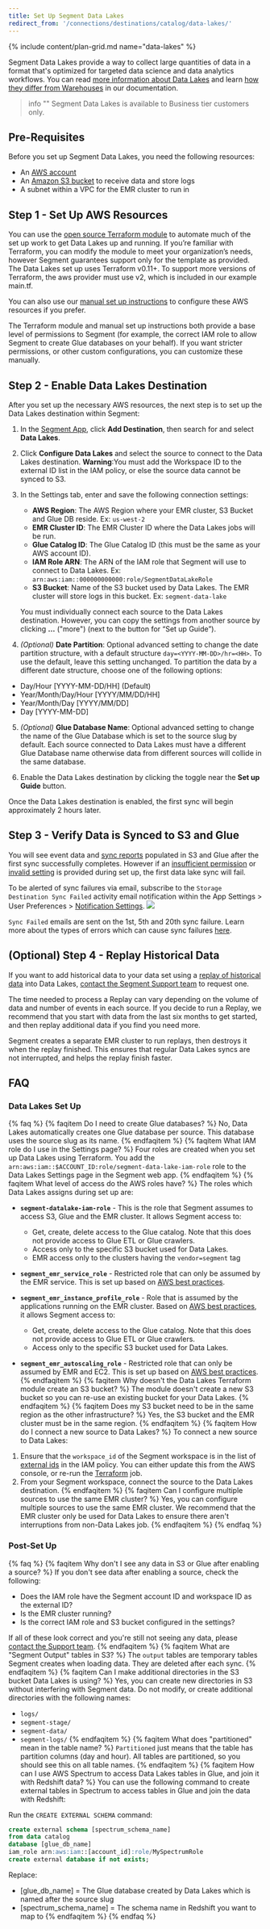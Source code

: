 ```yaml
---
title: Set Up Segment Data Lakes
redirect_from: '/connections/destinations/catalog/data-lakes/'
---
```

{% include content/plan-grid.md name="data-lakes" %}


Segment Data Lakes provide a way to collect large quantities of data in a format that's optimized for targeted data science and data analytics workflows. You can read [more information about Data Lakes](/docs/connections/storage/data-lakes/) and learn [how they differ from Warehouses](/docs/connections/storage/data-lakes/comparison/) in our documentation.

> info ""
> Segment Data Lakes is available to Business tier customers only.

## Pre-Requisites

Before you set up Segment Data Lakes, you need the following resources:

- An [AWS account](https://aws.amazon.com/account/)
- An [Amazon S3 bucket](https://github.com/terraform-aws-modules/terraform-aws-s3-bucket) to receive data and store logs
- A subnet within a VPC for the EMR cluster to run in

## Step 1 - Set Up AWS Resources

You can use the [open source Terraform module](https://github.com/segmentio/terraform-aws-data-lake) to automate much of the set up work to get Data Lakes up and running. If you’re familiar with Terraform, you can modify the module to meet your organization’s needs, however Segment guarantees support only for the template as provided. The Data Lakes set up uses Terraform v0.11+. To support more versions of Terraform, the aws provider must use v2, which is included in our example main.tf.

You can also use our [manual set up instructions](/docs/connections/storage/data-lakes/data-lakes-manual-setup) to configure these AWS resources if you prefer.

The Terraform module and manual set up instructions both provide a base level of permissions to Segment (for example, the correct IAM role to allow Segment to create Glue databases on your behalf). If you want stricter permissions, or other custom configurations, you can customize these manually.

## Step 2 - Enable Data Lakes Destination

After you set up the necessary AWS resources, the next step is to set up the Data Lakes destination within Segment:

1. In the [Segment App](https://app.segment.com/goto-my-workspace/overview), click **Add Destination**, then search for and select **Data Lakes**.

2. Click **Configure Data Lakes** and select the source to connect to the Data Lakes destination.
  **Warning**:You must add the Workspace ID to the external ID list in the IAM policy, or else the source data cannot be synced to S3.

3. In the Settings tab, enter and save the following connection settings:
   - **AWS Region**: The AWS Region where your EMR cluster, S3 Bucket and Glue DB reside. Ex: `us-west-2`
   - **EMR Cluster ID**: The EMR Cluster ID where the Data Lakes jobs will be run.
   - **Glue Catalog ID**: The Glue Catalog ID (this must be the same as your AWS account ID).
   - **IAM Role ARN**: The ARN of the IAM role that Segment will use to connect to Data Lakes. Ex: `arn:aws:iam::000000000000:role/SegmentDataLakeRole`
   - **S3 Bucket**: Name of the S3 bucket used by Data Lakes. The EMR cluster will store logs in this bucket. Ex: `segment-data-lake`

   You must individually connect each source to the Data Lakes destination. However, you can copy the settings from another source by clicking **…** ("more") (next to the button for “Set up Guide”).

4. _(Optional)_ **Date Partition**: Optional advanced setting to change the date partition structure, with a default structure `day=<YYYY-MM-DD>/hr=<HH>`. To use the default, leave this setting unchanged. To partition the data by a different date structure, choose one of the following options:
  - Day/Hour [YYYY-MM-DD/HH] (Default)
  - Year/Month/Day/Hour [YYYY/MM/DD/HH]
  - Year/Month/Day [YYYY/MM/DD]
  - Day [YYYY-MM-DD]

5. _(Optional)_ **Glue Database Name**: Optional advanced setting to change the name of the Glue Database which is set to the source slug by default. Each source connected to Data Lakes must have a different Glue Database name otherwise data from different sources will collide in the same database.

6. Enable the Data Lakes destination by clicking the toggle near the **Set up Guide** button.

Once the Data Lakes destination is enabled, the first sync will begin approximately 2 hours later.


## Step 3 - Verify Data is Synced to S3 and Glue

You will see event data and [sync reports](/docs/connections/storage/data-lakes/sync-reports) populated in S3 and Glue after the first sync successfully completes. However if an [insufficient permission](/docs/connections/storage/data-lakes/sync-reports/#insufficient-permissions) or [invalid setting](/docs/connections/storage/data-lakes/sync-reports/#invalid-settings) is provided during set up, the first data lake sync will fail.

To be alerted of sync failures via email, subscribe to the `Storage Destination Sync Failed` activity email notification within the App Settings > User Preferences > [Notification Settings](https://app.segment.com/goto-my-workspace/settings/notifications).
![](images/dl_activity_notifications2.png)

`Sync Failed` emails are sent on the 1st, 5th and 20th sync failure. Learn more about the types of errors which can cause sync failures [here](/docs/connections/storage/data-lakes/sync-reports/#sync-errors).


## (Optional) Step 4 - Replay Historical Data

If you want to add historical data to your data set using a [replay of historical data](/docs/guides/what-is-replay/) into Data Lakes, [contact the Segment Support team](https://segment.com/help/contact/) to request one.

The time needed to process a Replay can vary depending on the volume of data and number of events in each source. If you decide to run a Replay, we recommend that you start with data from the last six months to get started, and then replay additional data if you find you need more.

Segment creates a separate EMR cluster to run replays, then destroys it when the replay finished. This ensures that regular Data Lakes syncs are not interrupted, and helps the replay finish faster.

## FAQ

### Data Lakes Set Up

{% faq %}
{% faqitem Do I need to create Glue databases? %}
No, Data Lakes automatically creates one Glue database per source. This database uses the source slug as its name.
{% endfaqitem %}
{% faqitem What IAM role do I use in the Settings page? %}
Four roles are created when you set up Data Lakes using Terraform. You add the `arn:aws:iam::$ACCOUNT_ID:role/segment-data-lake-iam-role` role to the Data Lakes Settings page in the Segment web app.
{% endfaqitem %}
{% faqitem What level of access do the AWS roles have? %}
The roles which Data Lakes assigns during set up are:

- **`segment-datalake-iam-role`** - This is the role that Segment assumes to access S3, Glue and the EMR cluster. It allows Segment access to:
  - Get, create, delete access to the Glue catalog. Note that this does not provide access to Glue ETL or Glue crawlers.
  - Access only to the specific S3 bucket used for Data Lakes.
  - EMR access only to the clusters having the `vendor=segment` tag

- **`segment_emr_service_role`** - Restricted role that can only be assumed by the EMR service. This is set up based on [AWS best practices](https://docs.aws.amazon.com/emr/latest/ManagementGuide/emr-iam-role.html).

- **`segment_emr_instance_profile_role`** - Role that is assumed by the applications running on the EMR cluster. Based on [AWS best practices](https://docs.aws.amazon.com/emr/latest/ManagementGuide/emr-iam-role-for-ec2.html), it allows Segment access to:
  - Get, create, delete access to the Glue catalog. Note that this does not provide access to Glue ETL or Glue crawlers.
  - Access only to the specific S3 bucket used for Data Lakes.

- **`segment_emr_autoscaling_role`** - Restricted role that can only be assumed by EMR and EC2. This is set up based on [AWS best practices](https://docs.aws.amazon.com/emr/latest/ManagementGuide/emr-iam-role-automatic-scaling.html).
{% endfaqitem %}
{% faqitem Why doesn't the Data Lakes Terraform module create an S3 bucket? %}
The module doesn't create a new S3 bucket so you can re-use an existing bucket for your Data Lakes.
{% endfaqitem %}
{% faqitem Does my S3 bucket need to be in the same region as the other infrastructure? %}
Yes, the S3 bucket and the EMR cluster must be in the same region.
{% endfaqitem %}
{% faqitem How do I connect a new source to Data Lakes? %}
To connect a new source to Data Lakes:

1. Ensure that the `workspace_id` of the Segment workspace is in the list of [external ids](https://github.com/segmentio/terraform-aws-data-lake/tree/master/modules/iam#external_ids) in the IAM policy. You can either update this from the AWS console, or re-run the [Terraform](https://github.com/segmentio/terraform-aws-data-lake) job.
2. From your Segment workspace, connect the source to the Data Lakes destination.
{% endfaqitem %}
{% faqitem Can I configure multiple sources to use the same EMR cluster? %}
Yes, you can configure multiple sources to use the same EMR cluster. We recommend that the EMR cluster only be used for Data Lakes to ensure there aren't interruptions from non-Data Lakes job.
{% endfaqitem %}
{% endfaq %}

### Post-Set Up
{% faq %}
{% faqitem Why don't I see any data in S3 or Glue after enabling a source? %}
If you don't see data after enabling a source, check the following:
- Does the IAM role have the Segment account ID and workspace ID as the external ID?
- Is the EMR cluster running?
- Is the correct IAM role and S3 bucket configured in the settings?

If all of these look correct and you're still not seeing any data, please [contact the Support team](https://segment.com/help/contact/).
{% endfaqitem %}
{% faqitem What are "Segment Output" tables in S3? %}
The `output` tables are temporary tables Segment creates when loading data. They are deleted after each sync.
{% endfaqitem %}
{% faqitem Can I make additional directories in the S3 bucket Data Lakes is using? %}
Yes, you can create new directories in S3 without interfering with Segment data.
Do not modify, or create additional directories with the following names:
- `logs/`
- `segment-stage/`
- `segment-data/`
- `segment-logs/`
{% endfaqitem %}
{% faqitem What does "partitioned" mean in the table name? %}
`Partitioned` just means that the table has partition columns (day and hour). All tables are partitioned, so you should see this on all table names.
{% endfaqitem %}
{% faqitem How can I use AWS Spectrum to access Data Lakes tables in Glue, and join it with Redshift data? %}
You can use the following command to create external tables in Spectrum to access tables in Glue and join the data with Redshift:

Run the `CREATE EXTERNAL SCHEMA` command:

```sql
create external schema [spectrum_schema_name]
from data catalog
database [glue_db_name]
iam_role arn:aws:iam::[account_id]:role/MySpectrumRole
create external database if not exists;
```

Replace:
- [glue_db_name] = The Glue database created by Data Lakes which is named after the source slug
- [spectrum_schema_name] = The schema name in Redshift you want to map to
{% endfaqitem %}
{% endfaq %}
